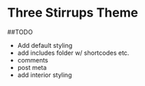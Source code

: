 Three Stirrups Theme
========

##TODO
- Add default styling
- add includes folder w/ shortcodes etc.
- comments
- post meta
- add interior styling